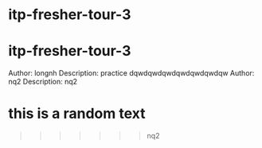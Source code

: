 # itp-fresher-tour-3
# itp-fresher-tour-3

Author: longnh
Description: practice
dqwdqwdqwdqwdqwdqwdqw
Author: nq2
Description: nq2

















this is a random text
=======


>>>>>>> nq2
